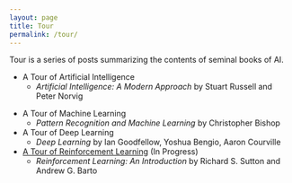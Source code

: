 ```yaml
---
layout: page
title: Tour
permalink: /tour/
---
```


Tour is a series of posts summarizing the contents of seminal books of AI.



- A Tour of Artificial Intelligence
  - *Artificial Intelligence: A Modern Approach* by Stuart Russell and Peter Norvig

* A Tour of Machine Learning
  * *Pattern Recognition and Machine Learning* by Christopher Bishop
* A Tour of Deep Learning
  * *Deep Learning* by Ian Goodfellow, Yoshua Bengio, Aaron Courville
* [A Tour of Reinforcement Learning](/tour/rl) (In Progress)
  - *Reinforcement Learning: An Introduction* by Richard S. Sutton and Andrew G. Barto

